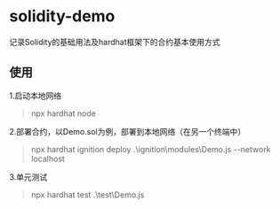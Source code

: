 # solidity-demo
记录Solidity的基础用法及hardhat框架下的合约基本使用方式

## 使用

1.启动本地网络 

> npx hardhat node


2.部署合约，以Demo.sol为例，部署到本地网络（在另一个终端中）

> npx hardhat ignition deploy .\ignition\modules\Demo.js --network localhost

3.单元测试

> npx hardhat test .\test\Demo.js